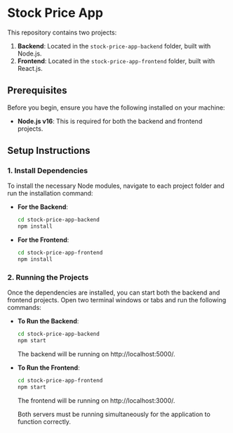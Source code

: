 # Stock Price App

This repository contains two projects:

1. **Backend**: Located in the `stock-price-app-backend` folder, built with Node.js.
2. **Frontend**: Located in the `stock-price-app-frontend` folder, built with React.js.

## Prerequisites

Before you begin, ensure you have the following installed on your machine:

- **Node.js v16**: This is required for both the backend and frontend projects.

## Setup Instructions

### 1. Install Dependencies

To install the necessary Node modules, navigate to each project folder and run the installation command:

- **For the Backend**:

  ```bash
  cd stock-price-app-backend
  npm install
  ```

- **For the Frontend**:
  ```bash
  cd stock-price-app-frontend
  npm install
  ```

### 2. Running the Projects

Once the dependencies are installed, you can start both the backend and frontend projects. Open two terminal windows or tabs and run the following commands:

- **To Run the Backend**:

  ```bash
  cd stock-price-app-backend
  npm start
  ```

  The backend will be running on http://localhost:5000/.

- **To Run the Frontend**:

  ```bash
  cd stock-price-app-frontend
  npm start
  ```

  The frontend will be running on http://localhost:3000/.

  Both servers must be running simultaneously for the application to function correctly.
